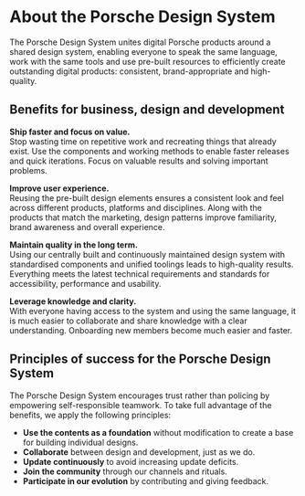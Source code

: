 # About the Porsche Design System
The Porsche Design System unites digital Porsche products around a shared design system, enabling everyone to speak the same language, work with the same tools and use pre-built resources to efficiently create outstanding digital products: consistent, brand-appropriate and high-quality.

## Benefits for business, design and development

**Ship faster and focus on value.**  
Stop wasting time on repetitive work and recreating things that already exist. Use the components and working methods to enable faster releases and quick iterations. Focus on valuable results and solving important problems.

**Improve user experience.**  
Reusing the pre-built design elements ensures a consistent look and feel across different products, platforms and disciplines. Along with the products that match the marketing, design patterns improve familiarity, brand awareness and overall experience. 

**Maintain quality in the long term.**  
Using our centrally built and continuously maintained design system with standardised components and unified toolings leads to high-quality results. Everything meets the latest technical requirements and standards for accessibility, performance and usability.

**Leverage knowledge and clarity.**  
With everyone having access to the system and using the same language, it is much easier to collaborate and share knowledge with a clear understanding. Onboarding new members become much easier and faster.

## Principles of success for the Porsche Design System
The Porsche Design System encourages trust rather than policing by empowering self-responsible teamwork. To take full advantage of the benefits, we apply the following principles:

* **Use the contents as a foundation** without modification to create a base for building individual designs.  
* **Collaborate** between design and development, just as we do.
* **Update continuously** to avoid increasing update deficits.
* **Join the community** through our channels and rituals.
* **Participate in our evolution** by contributing and giving feedback.